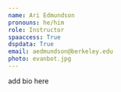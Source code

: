 ```yaml
---
name: Ari Edmundson
pronouns: he/him
role: Instructor
spaaccess: True
dspdata: True
email: aedmundson@berkeley.edu 
photo: evanbot.jpg
---
```


add bio here